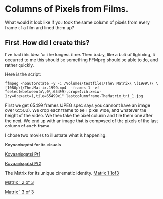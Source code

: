 # Columns of Pixels from Films.
What would it look like if you took the same column of pixels from every frame of a film and lined them up? 

## First, How did I create this? 
I've had this idea for the longest time. Then today, like a bolt of lightning, it occurred to me this should be something FFMpeg should be able to do, and rather quickly. 

Here is the script:
```
ffmpeg -noautorotate -y -i /Volumes/testfiles/The\ Matrix\ \(1999\)\ \[1080p\]/The.Matrix.1999.mp4  -frames 1 -vf "select=between(n\,0\,65499),crop=1:ih:x=iw-1:y=0:exact=1,tile=65499x1" lastcolumnframe-TheMatrix_tri_1.jpg
```
First we get 65499 frames (JPEG spec says you cannont have an image over 65500). We crop each frame to be 1 pixel wide, and whatever the height of the video. We then take the pixel column and tile them one after the next. 
We end up with an image that is composed of the pixels of the last column of each frame. 

I chose two movies to illustrate what is happening.

Koyaanisqatsi for its visuals

[Koyaanisqatsi Pt1](https://raw.githubusercontent.com/squeevey/ColumnPixelsFromFilms/refs/heads/main/lastcolumnframe-Koyaanisqatsi-1.jpg)

[Koyaanisqatsi Pt2](https://raw.githubusercontent.com/squeevey/ColumnPixelsFromFilms/refs/heads/main/lastcolumnframe-Koyaanisqatsi-2.jpg)

The Matrix for its unique cinematic identity. 
[Matrix 1 1of3](https://raw.githubusercontent.com/squeevey/ColumnPixelsFromFilms/refs/heads/main/lastcolumnframe-TheMatrix_tri_1.jpg)

[Matrix 1 2 of 3](https://raw.githubusercontent.com/squeevey/ColumnPixelsFromFilms/refs/heads/main/lastcolumnframe-TheMatrix_tri_2.jpg)

[Matrix 1 3 of 3](https://raw.githubusercontent.com/squeevey/ColumnPixelsFromFilms/refs/heads/main/lastcolumnframe-TheMatrix_tri_3.jpg)
